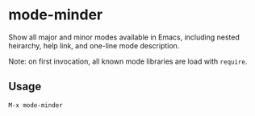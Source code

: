 # mode-minder
Show all major and minor modes available in Emacs, including nested heirarchy, help link, and one-line mode description.

Note: on first invocation, all known mode libraries are load with `require`.

## Usage
`M-x mode-minder`

